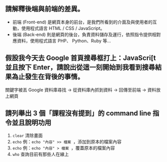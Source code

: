 ## 請解釋後端與前端的差異。
* 前端 (Front-end) 是網頁本身的前台，是我們所看到的介面及與使用者的互動，使用程式語言 HTML / CSS / JavaScript。 
* 後端 (Back-end) 則是網頁的後台，負責資料儲存及運行，依照指令提供相對應資料，使用程式語言 PHP、 Python、Ruby 等...

## 假設我今天去 Google 首頁搜尋框打上：JavaScri[t 並且按下 Enter，請說出從這一刻開始到我看到搜尋結果為止發生在背後的事情。
關鍵字被丟 Google 資料庫尋找 -> 從資料庫內抓到資料 -> 回傳至前端 -> 資料放上網頁


## 請列舉出 3 個「課程沒有提到」的 command line 指令並且說明功用
1. `clear` 清除畫面
2. `echo`  例：`echo "內容" >> 檔案 `，添加到原本的檔案內容
3. `echo`  例：`echo "內容" > 檔案 `，覆蓋原本的檔案內容
4. `who` 查詢目前有那些人在線上